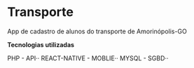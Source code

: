 # Transporte
App de cadastro de alunos do transporte de Amorinópolis-GO

**Tecnologias utilizadas**

PHP - API··
REACT-NATIVE - MOBLIE··
MYSQL - SGBD··
